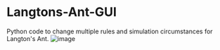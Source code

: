 # Langtons-Ant-GUI
Python code to change multiple rules and simulation circumstances for Langton's Ant.
![image](https://user-images.githubusercontent.com/37563347/66261452-19c41380-e793-11e9-8d98-81d6aa9e8ada.png)
